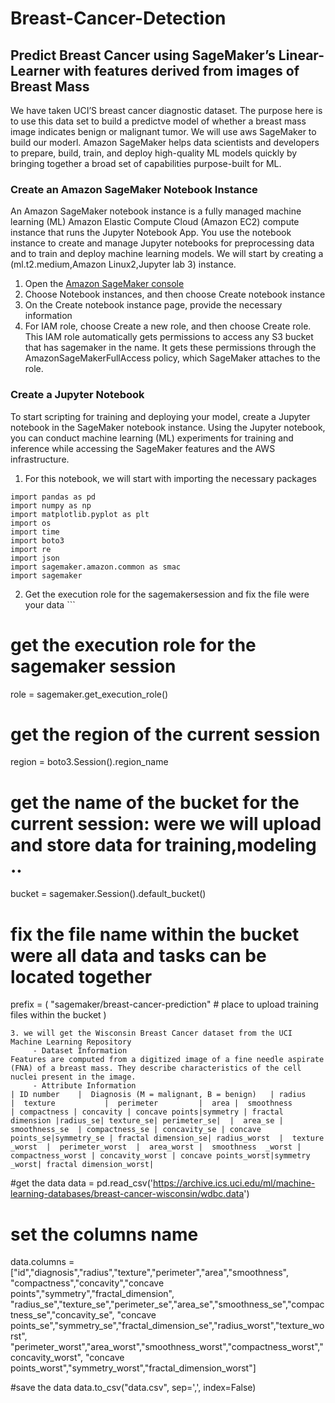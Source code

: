 # Breast-Cancer-Detection
## Predict Breast Cancer using SageMaker’s Linear-Learner with features derived from images of Breast Mass
We have taken  UCI’S breast cancer diagnostic dataset. The purpose here is to use this data set to build a predictve model of whether a breast mass image indicates benign or malignant tumor. We will use aws SageMaker to build our moderl.
Amazon SageMaker helps data scientists and developers to prepare, build, train, and deploy high-quality ML models quickly by bringing together a broad set of capabilities purpose-built for ML.

### Create an Amazon SageMaker Notebook Instance
An Amazon SageMaker notebook instance is a fully managed machine learning (ML) Amazon Elastic Compute Cloud (Amazon EC2) compute instance that runs the Jupyter Notebook App. You use the notebook instance to create and manage Jupyter notebooks for preprocessing data and to train and deploy machine learning models.
We will start by creating a (ml.t2.medium,Amazon Linux2,Jupyter lab 3) instance.
1. Open the [Amazon SageMaker console](https://console.aws.amazon.com/sagemaker/)
2. Choose Notebook instances, and then choose Create notebook instance
3. On the Create notebook instance page, provide the necessary information
4. For IAM role, choose Create a new role, and then choose Create role. This IAM role automatically gets permissions to access any S3 bucket that has sagemaker in the name. It gets these permissions through the AmazonSageMakerFullAccess policy, which SageMaker attaches to the role.

### Create a Jupyter Notebook
To start scripting for training and deploying your model, create a Jupyter notebook in the SageMaker notebook instance. Using the Jupyter notebook, you can conduct machine learning (ML) experiments for training and inference while accessing the SageMaker features and the AWS infrastructure.

1. For this notebook, we will start with importing the necessary packages
```
import pandas as pd
import numpy as np
import matplotlib.pyplot as plt
import os
import time
import boto3
import re
import json
import sagemaker.amazon.common as smac
import sagemaker
``` 
2. Get the execution role for the sagemakersession and fix the file were your data  ```
# get the execution role for the sagemaker session
role = sagemaker.get_execution_role()
# get the region of the current session
region = boto3.Session().region_name

# get the name of the bucket for the current session: were we will upload and store data for training,modeling ..
bucket = sagemaker.Session().default_bucket()
# fix the file name within the bucket were all data and tasks can be located together
prefix = (
    "sagemaker/breast-cancer-prediction"  # place to upload training files within the bucket
)
``` 
3. we will get the Wisconsin Breast Cancer dataset from the UCI Machine Learning Repository
     - Dataset Information
Features are computed from a digitized image of a fine needle aspirate (FNA) of a breast mass. They describe characteristics of the cell nuclei present in the image.
     - Attribute Information
| ID number    |  Diagnosis (M = malignant, B = benign)   | radius     |  texture           |  perimeter         |  area |  smoothness              | compactness | concavity | concave points|symmetry | fractal dimension |radius_se| texture_se| perimeter_se|  |  area_se |  smoothness_se  | compactness_se | concavity_se | concave points_se|symmetry_se | fractal dimension_se| radius_worst  |  texture _worst  |  perimeter_worst  |  area_worst |  smoothness  _worst | compactness_worst | concavity_worst | concave points_worst|symmetry _worst| fractal dimension_worst|

```
#get the data
data = pd.read_csv('https://archive.ics.uci.edu/ml/machine-learning-databases/breast-cancer-wisconsin/wdbc.data')
# set the columns name
data.columns = ["id","diagnosis","radius","texture","perimeter","area","smoothness",
                "compactness","concavity","concave points","symmetry","fractal_dimension",
                "radius_se","texture_se","perimeter_se","area_se","smoothness_se","compactness_se","concavity_se",
                "concave points_se","symmetry_se","fractal_dimension_se","radius_worst","texture_worst",
                "perimeter_worst","area_worst","smoothness_worst","compactness_worst","concavity_worst",
                "concave points_worst","symmetry_worst","fractal_dimension_worst"] 

#save the data
data.to_csv("data.csv", sep=',', index=False)
```


   



